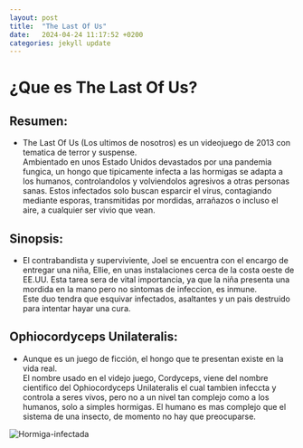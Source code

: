 ```yaml
---
layout: post
title:  "The Last Of Us"
date:   2024-04-24 11:17:52 +0200
categories: jekyll update
---
```


# ¿Que es The Last Of Us?

## Resumen:

  - The Last Of Us (Los ultimos de nosotros) es un videojuego de 2013 con tematica de terror y suspense.    
Ambientado en unos Estado Unidos devastados por una pandemia fungica, un hongo que tipicamente infecta a las hormigas se adapta a los humanos, controlandolos y volviendolos agresivos a otras personas sanas. Estos infectados solo buscan esparcir el virus, contagiando mediante esporas, transmitidas por mordidas, arrañazos o incluso el aire, a cualquier ser vivio que vean.    

## Sinopsis:

  - El contrabandista y superviviente, Joel se encuentra con el encargo de entregar una niña, Ellie, en unas instalaciones cerca de la costa oeste de EE.UU. Esta tarea sera de vital importancia, ya que la niña presenta una mordida en la mano pero no sintomas de infeccion, es inmune.    
Este duo tendra que esquivar infectados, asaltantes y un pais destruido para intentar hayar una cura.


## Ophiocordyceps Unilateralis:

   - Aunque es un juego de ficción, el hongo que te presentan existe en la vida real.    
El nombre usado en el videjo juego, Cordyceps, viene del nombre cientifico del Ophiocordyceps Unilateralis el cual tambien infeccta y controla a seres vivos, pero no a un nivel tan complejo como a los humanos, solo a simples hormigas. El humano es mas complejo que el sistema de una insecto, de momento no hay que preocuparse.

![Hormiga-infectada](https://naukas.com/fx/uploads/2010/08/hormiga2a.jpg)
